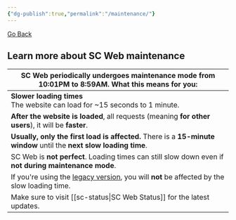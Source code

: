 ```yaml
---
{"dg-publish":true,"permalink":"/maintenance/"}
---
```


<a href="javascript:history.back()">Go Back</a>
## Learn more about SC Web maintenance



| SC Web periodically undergoes maintenance mode from 10:01PM to 8:59AM. What this means for you:                           |
| ------------------------------------------------------------------------------------------------------------------------- |
| **Slower loading times** <br>The website can load for ~15 seconds to 1 minute.                                            |
| **After the website is loaded**, all requests (meaning **for other users**), it will be **faster**.                       |
| **Usually, only the first load is affected.** There is a **15-minute window** until the **next slow loading time**.       |
| SC Web is **not perfect**. Loading times can still slow down even if **not during maintenance mode**.                     |
| If you're using the [legacy version](https://scweb9.netlify.app/), you will **not** be affected by the slow loading time. |
| Make sure to visit [[sc-status\|SC Web Status]] for the latest updates.                                                   |
